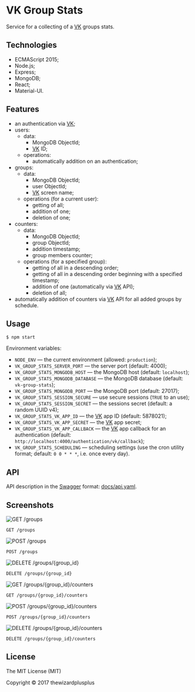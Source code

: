 # VK Group Stats

Service for a collecting of a [VK](http://vk.com/) groups stats.

## Technologies

* ECMAScript 2015;
* Node.js;
* Express;
* MongoDB;
* React;
* Material-UI.

## Features

* an authentication via [VK](http://vk.com/);
* users:
    * data:
        * MongoDB ObjectId;
        * [VK](http://vk.com/) ID;
    * operations:
        * automatically addition on an authentication;
* groups:
    * data:
        * MongoDB ObjectId;
        * user ObjectId;
        * [VK](http://vk.com/) screen name;
    * operations (for a current user):
        * getting of all;
        * addition of one;
        * deletion of one;
* counters:
    * data:
        * MongoDB ObjectId;
        * group ObjectId;
        * addition timestamp;
        * group members counter;
    * operations (for a specified group):
        * getting of all in a descending order;
        * getting of all in a descending order beginning with a specified timestamp;
        * addition of one (automatically via [VK](http://vk.com/) API);
        * deletion of all;
* automatically addition of counters via [VK](http://vk.com/) API for all added groups by schedule.

## Usage

```
$ npm start
```

Environment variables:

* `NODE_ENV` &mdash; the current environment (allowed: `production`);
* `VK_GROUP_STATS_SERVER_PORT` &mdash; the server port (default: 4000);
* `VK_GROUP_STATS_MONGODB_HOST` &mdash; the MongoDB host (default: `localhost`);
* `VK_GROUP_STATS_MONGODB_DATABASE` &mdash; the MongoDB database (default: `vk-group-stats`);
* `VK_GROUP_STATS_MONGODB_PORT` &mdash; the MongoDB port (default: 27017);
* `VK_GROUP_STATS_SESSION_SECURE` &mdash; use secure sessions (`TRUE` to an use);
* `VK_GROUP_STATS_SESSION_SECRET` &mdash; the sessions secret (default: a random UUID v4);
* `VK_GROUP_STATS_VK_APP_ID` &mdash; the [VK](http://vk.com/) app ID (default: 5878021);
* `VK_GROUP_STATS_VK_APP_SECRET` &mdash; the [VK](http://vk.com/) app secret;
* `VK_GROUP_STATS_VK_APP_CALLBACK` &mdash; the [VK](http://vk.com/) app callback for an authentication (default: `http://localhost:4000/authentication/vk/callback`);
* `VK_GROUP_STATS_SCHEDULING` &mdash; scheduling settings (use the cron utility format; default: `0 0 * * *`, i.e. once every day).

## API

API description in the [Swagger](http://swagger.io/) format: [docs/api.yaml](docs/api.yaml).

## Screenshots

![GET /groups](screenshots/screenshot_00.png)

`GET /groups`

![POST /groups](screenshots/screenshot_01.png)

`POST /groups`

![DELETE /groups/{group_id}](screenshots/screenshot_02.png)

`DELETE /groups/{group_id}`

![GET /groups/{group_id}/counters](screenshots/screenshot_03.png)

`GET /groups/{group_id}/counters`

![POST /groups/{group_id}/counters](screenshots/screenshot_04.png)

`POST /groups/{group_id}/counters`

![DELETE /groups/{group_id}/counters](screenshots/screenshot_05.png)

`DELETE /groups/{group_id}/counters`

## License

The MIT License (MIT)

Copyright &copy; 2017 thewizardplusplus
